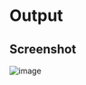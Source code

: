 # Output
## Screenshot
![image](https://user-images.githubusercontent.com/75117366/175463065-e6f4613a-4220-46a9-ace2-24ef0cbd08f8.png)

